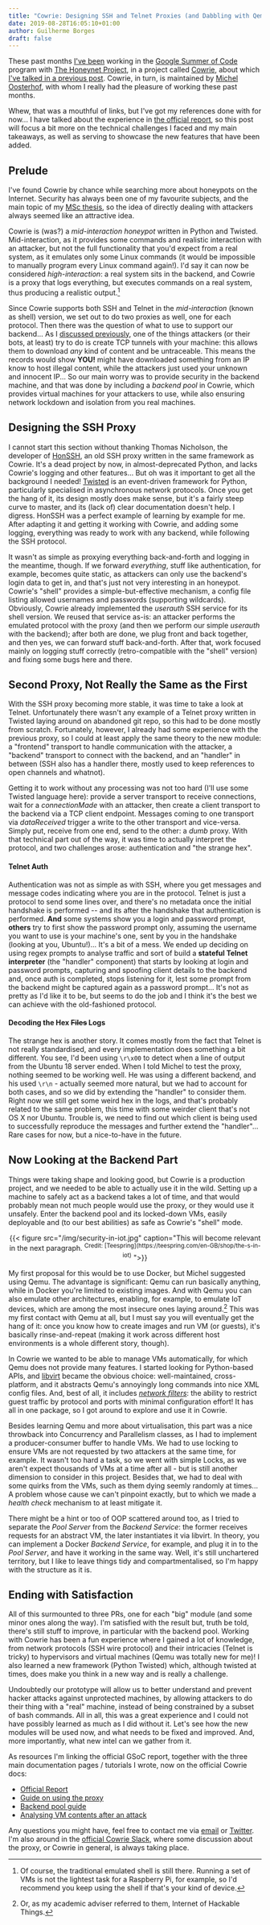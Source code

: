 ```yaml
---
title: "Cowrie: Designing SSH and Telnet Proxies (and Dabbling with Qemu)"
date: 2019-08-28T16:05:10+01:00
author: Guilherme Borges
draft: false
---
```


These past months [I've been](https://summerofcode.withgoogle.com/projects/#5519715164749824) working in the [Google Summer of Code](https://summerofcode.withgoogle.com/) program with [The Honeynet Project](https://www.honeynet.org/), in a project called [Cowrie](https://github.com/cowrie/cowrie), about which [I've talked in a previous post](https://guilhermeborges.net/open-to-the-world/). Cowrie, in turn, is maintained by [Michel Oosterhof](http://www.micheloosterhof.com/), with whom I really had the pleasure of working these past months.

Whew, that was a mouthful of links, but I've got my references done with for now... I have talked about the experience in [the official report](https://gist.github.com/sgtpepperpt/862e1f5428889b5686d0c51b625f5a91), so this post will focus a bit more on the technical challenges I faced and my main takeaways, as well as serving to showcase the new features that have been added.

## Prelude
I've found Cowrie by chance while searching more about honeypots on the Internet. Security has always been one of my favourite subjects, and the main topic of my [MSc thesis](http://hdl.handle.net/10362/59506), so the idea of directly dealing with attackers always seemed like an attractive idea.

Cowrie is (was?) a _mid-interaction honeypot_ written in Python and Twisted. Mid-interaction, as it provides some commands and realistic interaction with an attacker, but not the full functionality that you'd expect from a real system, as it emulates only some Linux commands (it would be impossible to manually program every Linux command again!). I'd say it can now be considered _high-interaction_: a real system sits in the backend, and Cowrie is a proxy that logs everything, but executes commands on a real system, thus producing a realistic output.[^1]

Since Cowrie supports both SSH and Telnet in the _mid-interaction_ (known as shell) version, we set out to do two proxies as well, one for each protocol. Then there was the question of what to use to support our backend... As I [discussed previously](https://guilhermeborges.net/open-to-the-world/#the-forwarder), one of the things attackers (or their bots, at least) try to do is create TCP tunnels with your machine: this allows them to download _any_ kind of content and be untraceable. This means the records would show **YOU!** might have downloaded something from an IP know to host illegal content, while the attackers just used your unknown and innocent IP... So our main worry was to provide security in the backend machine, and that was done by including a _backend pool_ in Cowrie, which provides virtual machines for your attackers to use, while also ensuring network lockdown and isolation from you real machines.

## Designing the SSH Proxy
I cannot start this section without thanking Thomas Nicholson, the developer of [HonSSH](https://github.com/tnich/honssh), an old SSH proxy written in the same framework as Cowrie. It's a dead project by now, in almost-deprecated Python, and lacks Cowrie's logging and other features... But oh was it important to get all the background I needed! [Twisted](https://twistedmatrix.com/trac/) is an event-driven framework for Python, particularly specialised in asynchronous network protocols. Once you get the hang of it, its design mostly does make sense, but it's a fairly steep curve to master, and its (lack of) clear documentation doesn't help. I digress. HonSSH was a perfect example of learning by example for me. After adapting it and getting it working with Cowrie, and adding some logging, everything was ready to work with any backend, while following the SSH protocol.

It wasn't as simple as proxying everything back-and-forth and logging in the meantime, though. If we forward _everything_, stuff like authentication, for example, becomes quite static, as attackers can only use the backend's login data to get in, and that's just not very interesting in an honeypot. Cowrie's "shell" provides a simple-but-effective mechanism, a config file listing allowed usernames and passwords (supporting wildcards). Obviously, Cowrie already implemented the _userauth_ SSH service for its shell version. We reused that service as-is: an attacker performs the emulated protocol with the proxy (and then we perform our simple _userauth_ with the backend); after both are done, we plug front and back together, and then yes, we can forward stuff back-and-forth. After that, work focused mainly on logging stuff correctly (retro-compatible with the "shell" version) and fixing some bugs here and there.

## Second Proxy, Not Really the Same as the First
With the SSH proxy becoming more stable, it was time to take a look at Telnet. Unfortunately there wasn't any example of a Telnet proxy written in Twisted laying around on abandoned git repo, so this had to be done mostly from scratch. Fortunately, however, I already had some experience with the previous proxy, so I could at least apply the same theory to the new module: a "frontend" transport to handle communication with the attacker, a "backend" transport to connect with the backend, and an "handler" in between (SSH also has a handler there, mostly used to keep references to open channels and whatnot).

Getting it to work without any processing was not too hard (I'll use some Twisted language here): provide a server transport to receive connections, wait for a _connectionMade_ with an attacker, then create a client transport to the backend via a TCP client endpoint. Messages coming to one transport via _dataReceived_ trigger a write to the other transport and vice-versa. Simply put, receive from one end, send to the other: a _dumb_ proxy. With that technical part out of the way, it was time to actually interpret the protocol, and two challenges arose: authentication and "the strange hex".

#### Telnet Auth
Authentication was not as simple as with SSH, where you get messages and message codes indicating where you are in the protocol. Telnet is just a protocol to send some lines over, and there's no metadata once the initial handshake is performed -- and its after the handshake that authentication is performed. **And** some systems show you a login and password prompt, **others** try to first show the password prompt only, assuming the username you want to use is your machine's one, sent by you in the handshake (looking at you, Ubuntu!)... It's a bit of a mess. We ended up deciding on using regex prompts to analyse traffic and sort of build a **stateful Telnet interpreter** (the "handler" component) that starts by looking at login and password prompts, capturing and spoofing client details to the backend and, once auth is completed, stops listening for it, lest some prompt from the backend might be captured again as a password prompt... It's not as pretty as I'd like it to be, but seems to do the job and I think it's the best we can achieve with the old-fashioned protocol.

#### Decoding the Hex ~~Files~~ Logs
The strange hex is another story. It comes mostly from the fact that Telnet is not really standardised, and every implementation does something a bit different. You see, I'd been using `\r\x00` to detect when a line of output from the Ubuntu 18 server ended. When I told Michel to test the proxy, nothing seemed to be working well. He was using a different backend, and his used `\r\n` - actually seemed more natural, but we had to account for both cases, and so we did by extending the "handler" to consider them. Right now we still get some weird hex in the logs, and that's probably related to the same problem, this time with some weirder client that's not OS X nor Ubuntu. Trouble is, we need to find out which client is being used to successfully reproduce the messages and further extend the "handler"... Rare cases for now, but a nice-to-have in the future.

## Now Looking at the Backend Part
Things were taking shape and looking good, but Cowrie is a production project, and we needed to be able to actually use it in the wild. Setting up a machine to safely act as a backend takes a lot of time, and that would probably mean not much people would use the proxy, or they would use it unsafely. Enter the backend pool and its locked-down VMs, easily deployable and (to our best abilities) as safe as Cowrie's "shell" mode.

<div style="text-align: center">
    {{< figure src="/img/security-in-iot.jpg" caption="This will become relevant in the next paragraph. <sup>Credit: [Teespring](https://teespring.com/en-GB/shop/the-s-in-iot)</sup> ">}}
</div>

My first proposal for this would be to use Docker, but Michel suggested using Qemu. The advantage is significant: Qemu can run basically anything, while in Docker you're limited to existing images. And with Qemu you can also emulate other architectures, enabling, for example, to emulate IoT devices, which are among the most insecure ones laying around.[^2] This was my first contact with Qemu at all, but I must say you will eventually get the hang of it: once you know how to create images and run VM (or guests), it's basically rinse-and-repeat (making it work across different host environments is a whole different story, though).

In Cowrie we wanted to be able to manage VMs automatically, for which Qemu does not provide many features. I started looking for Python-based APIs, and [libvirt](https://libvirt.org/) became the obvious choice: well-maintained, cross-platform, and it abstracts Qemu's annoyingly long commands into nice XML config files. And, best of all, it includes [_network filters_](https://libvirt.org/formatnwfilter.html): the ability to restrict guest traffic by protocol and ports with minimal configuration effort! It has all in one package, so I got around to explore and use it in Cowrie.

Besides learning Qemu and more about virtualisation, this part was a nice throwback into Concurrency and Parallelism classes, as I had to implement a producer-consumer buffer to handle VMs. We had to use locking to ensure VMs are not requested by two attackers at the same time, for example. It wasn't too hard a task, so we went with simple Locks, as we aren't expect thousands of VMs at a time after all - but is still another dimension to consider in this project. Besides that, we had to deal with some quirks from the VMs, such as them dying seemly randomly at times... A problem whose cause we can't pinpoint exactly, but to which we made a _health check_ mechanism to at least mitigate it.

There might be a hint or too of OOP scattered around too, as I tried to separate the _Pool Server_ from the _Backend Service_: the former receives requests for an abstract VM, the later instantiates it via libvirt. In theory, you can implement a Docker *Backend Service*, for example, and plug it in to the *Pool Server*, and have it working in the same way. Well, it's still unchartered territory, but I like to leave things tidy and compartmentalised, so I'm happy with the structure as it is.

## Ending with Satisfaction
All of this surmounted to three PRs, one for each "big" module (and some minor ones along the way). I'm satisfied with the result but, truth be told, there's still stuff to improve, in particular with the backend pool. Working with Cowrie has been a fun experience where I gained a lot of knowledge, from network protocols (SSH wire protocol) and their intricacies (Telnet is tricky) to hypervisors and virtual machines (Qemu was totally new for me)! I also learned a new framework (Python Twisted) which, although twisted at times, does make you think in a new way and is really a challenge.

Undoubtedly our prototype will allow us to better understand and prevent hacker attacks against unprotected machines, by allowing attackers to do their thing with a "real" machine, instead of being constrained by a subset of bash commands. All in all, this was a great experience and I could not have possibly learned as much as I did without it. Let's see how the new modules will be used now, and what needs to be fixed and improved. And, more importantly, what new intel can we gather from it.

As resources I'm linking the official GSoC report, together with the three main documentation pages / tutorials I wrote, now on the official Cowrie docs:

* [Official Report](https://gist.github.com/sgtpepperpt/862e1f5428889b5686d0c51b625f5a91)
* [Guide on using the proxy](https://cowrie.readthedocs.io/en/latest/PROXY.html)
* [Backend pool guide](https://cowrie.readthedocs.io/en/latest/BACKEND_POOL.html)
* [Analysing VM contents after an attack](https://cowrie.readthedocs.io/en/latest/SNAPSHOTS.html)

Any questions you might have, feel free to contact me via [email](mailto:guilherme@guilhermeborges.net) or [Twitter](https://twitter.com/gborgespt). I'm also around in the [official Cowrie Slack](http://bit.ly/cowrieslack), where some discussion about the proxy, or Cowrie in general, is always taking place.


[^1]: Of course, the traditional emulated shell is still there. Running a set of VMs is not the lightest task for a Raspberry Pi, for example, so I'd recommend you keep using the shell if that's your kind of device.
[^2]: Or, as my academic adviser referred to them, Internet of Hackable Things.
